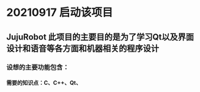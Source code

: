 # 20210917 启动该项目 
## JujuRobot 此项目的主要目的是为了学习Qt以及界面设计和语音等各方面和机器相关的程序设计
### 设想的主要功能包含： 
#### 需要的知识点：C、C++、Qt、